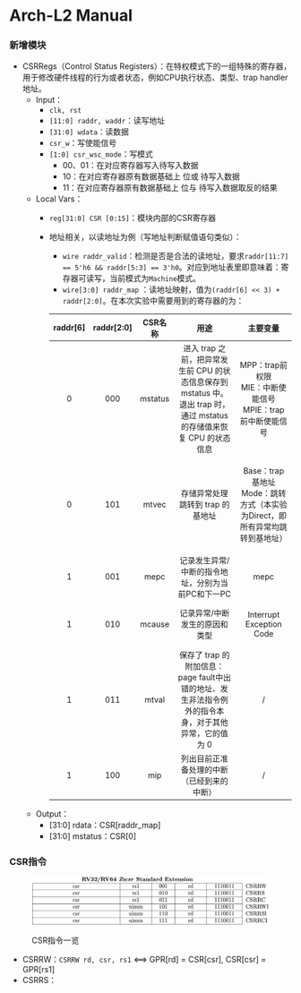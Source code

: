 # Arch-L2 Manual

### 新增模块

* CSRRegs（Control Status Registers）：在特权模式下的一组特殊的寄存器，用于修改硬件线程的行为或者状态，例如CPU执行状态、类型、trap handler地址。
  * Input：
    * `clk, rst`
    * `[11:0] raddr, waddr`：读写地址
    * `[31:0] wdata`：读数据
    * `csr_w`：写使能信号
    * `[1:0] csr_wsc_mode`：写模式
      * 00、01：在对应寄存器写入待写入数据
      * 10：在对应寄存器原有数据基础上 位或 待写入数据
      * 11：在对应寄存器原有数据基础上 位与 待写入数据取反的结果
  * Local Vars：
    * `reg[31:0] CSR [0:15]`：模块内部的CSR寄存器
    *   地址相关，以读地址为例（写地址判断赋值语句类似）：

        * `wire raddr_valid`：检测是否是合法的读地址，要求`raddr[11:7] == 5'h6 && raddr[5:3] == 3'h0`。对应到地址表里即意味着：寄存器可读写，当前模式为`Machine`模式。
        * `wire[3:0] raddr_map` ：读地址映射，值为`(raddr[6] << 3) + raddr[2:0]`。在本次实验中需要用到的寄存器的为：

        | raddr\[6] | raddr\[2:0] |  CSR名称  |                                        用途                                       |                            主要变量                           |
        | :-------: | :---------: | :-----: | :-----------------------------------------------------------------------------: | :-------------------------------------------------------: |
        |     0     |     000     | mstatus | 进入 trap 之前，把异常发生前 CPU 的状态信息保存到 mstatus 中。退出 trap 时，通过 mstatus 的存储值来恢复 CPU 的状态信息 |    <p>MPP：trap前权限<br>MIE：中断使能信号<br>MPIE：trap前中断使能信号</p>   |
        |     0     |     101     |  mtvec  |                               存储异常处理跳转到 trap 的基地址                               | <p>Base：trap基地址<br>Mode：跳转方式（本实验为Direct，即所有异常均跳转到基地址）</p> |
        |     1     |     001     |   mepc  |                           记录发生异常/中断的指令地址，分别为当前PC和下一PC                           |                            mepc                           |
        |     1     |     010     |  mcause |                                 记录异常/中断发生的原因和类型                                 |             <p>Interrupt<br>Exception Code</p>            |
        |     1     |     011     |  mtval  |           保存了 trap 的附加信息：page fault中出错的地址、发生非法指令例外的指令本身，对于其他异常，它的值为 0           |                             /                             |
        |     1     |     100     |   mip   |                              列出目前正准备处理的中断（已经到来的中断）                              |                             /                             |
  * Output：
    * \[31:0] rdata：CSR\[raddr\_map]
    * \[31:0] mstatus：CSR\[0]

### CSR指令

<figure><img src=".gitbook/assets/image.png" alt=""><figcaption><p>CSR指令一览</p></figcaption></figure>

* CSRRW：`CSRRW rd, csr, rs1` <==> GPR\[rd] = CSR\[csr], CSR\[csr] = GPR\[rs1]
* CSRRS：

